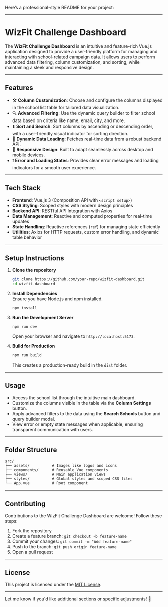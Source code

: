 Here’s a professional-style README for your project:

---

# **WizFit Challenge Dashboard**

The **WizFit Challenge Dashboard** is an intuitive and feature-rich Vue.js application designed to provide a user-friendly platform for managing and interacting with school-related campaign data. It allows users to perform advanced data filtering, column customization, and sorting, while maintaining a sleek and responsive design.

---

## **Features**

- 🛠️ **Column Customization**: Choose and configure the columns displayed in the school list table for tailored data visualization.
- 🔍 **Advanced Filtering**: Use the dynamic query builder to filter school data based on criteria like name, email, city, and more.
- ⬇️ **Sort and Search**: Sort columns by ascending or descending order, with a user-friendly visual indicator for sorting direction.
- 🚀 **Dynamic Data Loading**: Fetches real-time data from a robust backend API.
- 📱 **Responsive Design**: Built to adapt seamlessly across desktop and mobile devices.
- ❗ **Error and Loading States**: Provides clear error messages and loading indicators for a smooth user experience.

---

## **Tech Stack**

- **Frontend**: Vue.js 3 (Composition API with `<script setup>`)
- **CSS Styling**: Scoped styles with modern design principles
- **Backend API**: RESTful API Integration with Axios
- **Data Management**: Reactive and computed properties for real-time updates
- **State Handling**: Reactive references (`ref`) for managing state efficiently
- **Utilities**: Axios for HTTP requests, custom error handling, and dynamic table behavior

---

## **Setup Instructions**

1. **Clone the repository**  
   ```bash
   git clone https://github.com/your-repo/wizfit-dashboard.git
   cd wizfit-dashboard
   ```

2. **Install Dependencies**  
   Ensure you have Node.js and npm installed.  
   ```bash
   npm install
   ```

3. **Run the Development Server**  
   ```bash
   npm run dev
   ```
   Open your browser and navigate to `http://localhost:5173`.

4. **Build for Production**  
   ```bash
   npm run build
   ```
   This creates a production-ready build in the `dist` folder.

---

## **Usage**

- Access the school list through the intuitive main dashboard.  
- Customize the columns visible in the table via the **Column Settings** button.  
- Apply advanced filters to the data using the **Search Schools** button and query builder modal.  
- View error or empty state messages when applicable, ensuring transparent communication with users.

---

## **Folder Structure**

```
src/
├── assets/          # Images like logos and icons
├── components/      # Reusable Vue components
├── views/           # Main application views
├── styles/          # Global styles and scoped CSS files
└── App.vue          # Root component
```

---

## **Contributing**

Contributions to the WizFit Challenge Dashboard are welcome! Follow these steps:  

1. Fork the repository  
2. Create a feature branch: `git checkout -b feature-name`  
3. Commit your changes: `git commit -m "Add feature-name"`  
4. Push to the branch: `git push origin feature-name`  
5. Open a pull request  

---

## **License**

This project is licensed under the [MIT License](LICENSE).

---

Let me know if you'd like additional sections or specific adjustments! 🚀